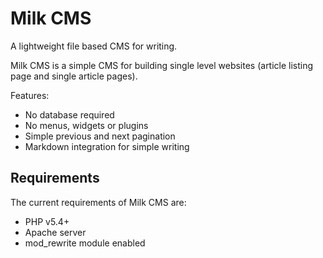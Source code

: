 # Milk CMS

A lightweight file based CMS for writing.

Milk CMS is a simple CMS for building single level websites (article listing page and single article pages).

Features:

- No database required
- No menus, widgets or plugins
- Simple previous and next pagination
- Markdown integration for simple writing

## Requirements

The current requirements of Milk CMS are:

- PHP v5.4+
- Apache server
- mod_rewrite module enabled
